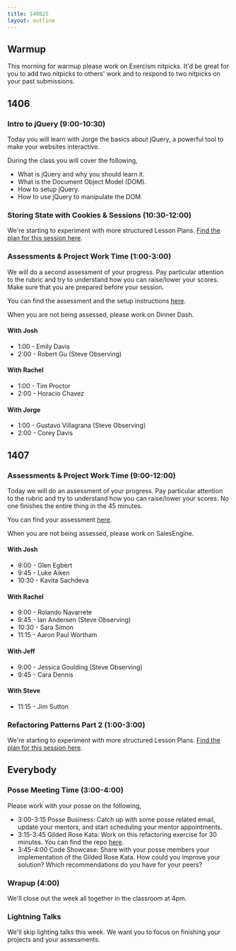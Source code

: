 ```yaml
---
title: 140825
layout: outline
---
```


## Warmup

This morning for warmup please work on Exercism nitpicks. It'd be great for you to
add two nitpicks to others' work and to respond to two nitpicks on your past submissions.

## 1406

### Intro to jQuery (9:00-10:30)

Today you will learn with Jorge the basics about jQuery, a powerful tool to make your websites interactive.

During the class you will cover the following,

* What is jQuery and why you should learn it.
* What is the Document Object Model (DOM).
* How to setup jQuery.
* How to use jQuery to manipulate the DOM.

### Storing State with Cookies & Sessions (10:30-12:00)

We're starting to experiment with more structured Lesson Plans.
[Find the plan for this session here](https://github.com/turingschool/lesson_plans/blob/master/ruby_02-web_applications_with_ruby/storing_state_with_cookies_and_sessions.markdown).

### Assessments & Project Work Time (1:00-3:00)

We will do a second assessment of your progress. Pay particular attention to the rubric and try to understand how you can raise/lower your scores. Make sure that you are prepared before your session.

You can find the assessment and the setup instructions [here](http://tutorials.jumpstartlab.com/academy/assessments/scrabble_web.html).

When you are not being assessed, please work on Dinner Dash.

#### With Josh

* 1:00 - Emily Davis
* 2:00 - Robert Gu (Steve Observing)

#### With Rachel

* 1:00 - Tim Proctor
* 2:00 - Horacio Chavez

#### With Jorge

* 1:00 - Gustavo Villagrana (Steve Observing)
* 2:00 - Corey Davis

## 1407

### Assessments & Project Work Time (9:00-12:00)

Today we will do an assessment of your progress. Pay particular attention to the rubric and try to understand how you can raise/lower your scores. No one finishes the entire thing in the 45 minutes.

You can find your assessment [here]( http://tutorials.jumpstartlab.com/academy/assessments/scrabble.html).

When you are not being assessed, please work on SalesEngine.

#### With Josh

* 9:00 - Glen Egbert
* 9:45 - Luke Aiken
* 10:30 - Kavita Sachdeva

#### With Rachel

* 9:00 - Rolando Navarrete
* 9:45 - Ian Andersen (Steve Observing)
* 10:30 - Sara Simon
* 11:15 - Aaron Paul Wortham

#### With Jeff

* 9:00 - Jessica Goulding (Steve Observing)
* 9:45 - Cara Dennis

#### With Steve

* 11:15 - Jim Sutton

### Refactoring Patterns Part 2 (1:00-3:00)

We're starting to experiment with more structured Lesson Plans.
[Find the plan for this session here](https://github.com/turingschool/lesson_plans/blob/master/ruby_01-object_oriented_programming_with_ruby/refactoring_patterns_part_two.markdown).

## Everybody

### Posse Meeting Time (3:00-4:00)

Please work with your posse on the following,

* 3:00-3:15 Posse Business: Catch up with some posse related email, update your mentors, and start scheduling your mentor appointments.
* 3:15-3:45 Gilded Rose Kata: Work on this refactoring exercise for 30 minutes. You can find the repo [here](https://github.com/jimweirich/gilded_rose_kata).
* 3:45-4:00 Code Showcase: Share with your posse members your implementation of the Gilded Rose Kata. How could you improve your solution? Which recommendations do you have for your peers?

### Wrapup (4:00)

We'll close out the week all together in the classroom at 4pm.

### Lightning Talks

We'll skip lighting talks this week. We want you to focus on finishing your projects and your assessments.
